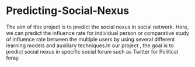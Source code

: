 # Predicting-Social-Nexus
The aim of this project is to predict the social nexus in social network. Here, we can predict the influence rate for individual person or comparative study of influence rate between the multiple users by using several different learning models and auxiliary techniques.In our project , the goal is to predict social nexus in specific social forum such as Twitter for Political foray.
